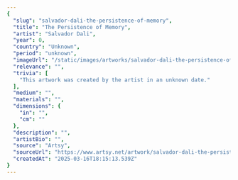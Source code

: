 ```yaml
---
{
  "slug": "salvador-dali-the-persistence-of-memory",
  "title": "The Persistence of Memory",
  "artist": "Salvador Dali",
  "year": 0,
  "country": "Unknown",
  "period": "unknown",
  "imageUrl": "/static/images/artworks/salvador-dali-the-persistence-of-memory.jpg",
  "relevance": "",
  "trivia": [
    "This artwork was created by the artist in an unknown date."
  ],
  "medium": "",
  "materials": "",
  "dimensions": {
    "in": "",
    "cm": ""
  },
  "description": "",
  "artistBio": "",
  "source": "Artsy",
  "sourceUrl": "https://www.artsy.net/artwork/salvador-dali-the-persistence-of-memory",
  "createdAt": "2025-03-16T18:15:13.539Z"
}
---
```

